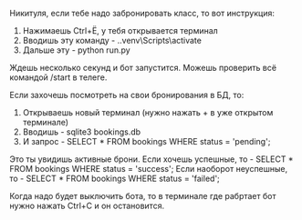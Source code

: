 Никитуля, если тебе надо забронировать класс, то вот инструкция:

1. Нажимаешь Ctrl+Ё, у тебя открывается терминал
2. Вводишь эту команду - .\.venv\Scripts\activate
3. Дальше эту - python run.py

Ждешь несколько секунд и бот запустится. Можешь проверить всё командой /start в телеге.

Если захочешь посмотреть на свои бронирования в БД, то:

1. Открываешь новый терминал (нужно нажать + в уже открытом терминале)
2. Вводишь - sqlite3 bookings.db
3. И запрос - SELECT * FROM bookings WHERE status = 'pending';

Это ты увидишь активные брони. 
Если хочешь успешные, то - SELECT * FROM bookings WHERE status = 'success';
Если наоборот неуспешные, то - SELECT * FROM bookings WHERE status = 'failed';


Когда надо будет выключить бота, то в терминале где рабртает бот нужно нажать Ctrl+C и он остановится.